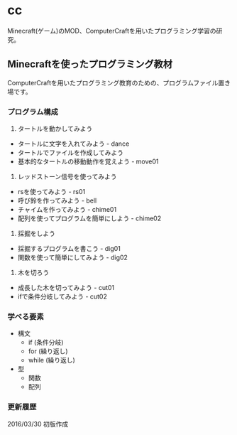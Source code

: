 # cc
Minecraft(ゲーム)のMOD、ComputerCraftを用いたプログラミング学習の研究。

## Minecraftを使ったプログラミング教材
ComputerCraftを用いたプログラミング教育のための、プログラムファイル置き場です。

### プログラム構成
1. タートルを動かしてみよう
  - タートルに文字を入れてみよう - dance
  - タートルでファイルを作成してみよう
  - 基本的なタートルの移動動作を覚えよう - move01
1. レッドストーン信号を使ってみよう
  - rsを使ってみよう - rs01
  - 呼び鈴を作ってみよう - bell
  - チャイムを作ってみよう - chime01
  - 配列を使ってプログラムを簡単にしよう - chime02
1. 採掘をしよう
  - 採掘するプログラムを書こう - dig01
  - 関数を使って簡単にしてみよう - dig02
1. 木を切ろう
  - 成長した木を切ってみよう - cut01
  - ifで条件分岐してみよう - cut02


### 学べる要素
+ 構文
  - if (条件分岐)
  - for (繰り返し)
  - while (繰り返し)
+ 型
  - 関数
  - 配列

### 更新履歴
2016/03/30 初版作成
